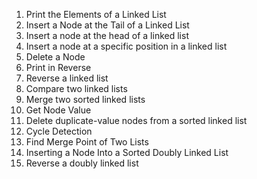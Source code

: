 1. Print the Elements of a Linked List  
2. Insert a Node at the Tail of a Linked List  
3. Insert a node at the head of a linked list  
4. Insert a node at a specific position in a linked list  
5. Delete a Node  
6. Print in Reverse  
7. Reverse a linked list  
8. Compare two linked lists  
9. Merge two sorted linked lists  
10. Get Node Value  
11. Delete duplicate-value nodes from a sorted linked list  
12. Cycle Detection  
13. Find Merge Point of Two Lists  
14. Inserting a Node Into a Sorted Doubly Linked List  
15. Reverse a doubly linked list  